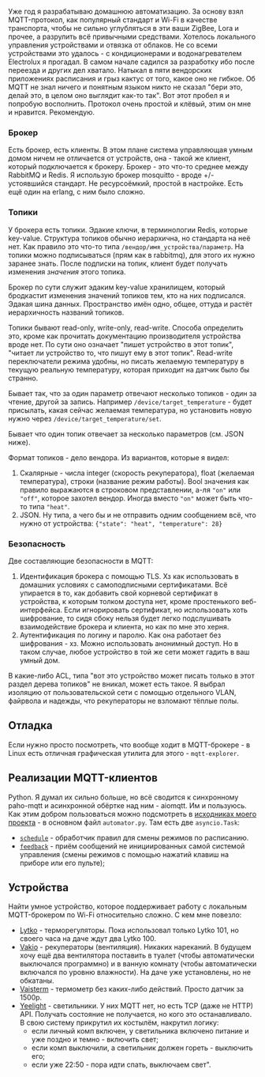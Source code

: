 Уже год я разрабатываю домашнюю автоматизацию. За основу взял MQTT-протокол, как популярный стандарт и Wi-Fi в качестве транспорта, чтобы не сильно углубляться в эти ваши ZigBee, Lora и прочее, а разрулить всё привычными средствами. Хотелось локального управления устройствами и отвязка от облаков. Не со всеми устройствами это удалось - с кондиционерами и водонагревателем Electrolux я прогадал.
В самом начале садился за разработку ибо после переезда и других дел хватало. Натыкал в пяти вендорских приложениях  расписания и грыз кактус от того, какое оно не гибкое. Об MQTT не знал ничего и понятным языком никто не сказал "бери это, делай это, в целом оно выглядит как-то так". Вот этот пробел я и попробую восполнить. Протокол очень простой и клёвый, этим он мне и нравится. Рекомендую.
### Брокер
Есть брокер, есть клиенты. В этом плане система управляющая умным домом ничем не отличается от устройств, она - такой же клиент, который подключается к брокеру. Брокер - это что-то среднее между RabbitMQ и Redis. Я использую брокер mosquitto - вроде +/- устоявшийся стандарт. Не ресурсоёмкий, простой в настройке. Есть ещё один на erlang, с ним было сложно.
### Топики
У брокера есть топики. Эдакие ключи, в терминологии Redis, которые key-value. Структура топиков обычно иерархична, но стандарта на неё нет. Как правило это что-то типа `/вендор/имя_устройства/параметр`. На топики можно подписываться (прям как в rabbitmq), для этого их нужно заранее знать. После подписки на топик, клиент будет получать изменения *значения* этого топика.

Брокер по сути служит эдаким key-value хранилищем, который бродкастит изменения значений топиков тем, кто на них подписался. Эдакая шина данных. Пространство имён одно, общее, оттуда и растёт иерархичность названий топиков.

Топики бывают read-only, write-only, read-write. Способа определить это, кроме как прочитать документацию производителя устройства вроде нет. По сути оно означает "пишет устройство в этот топик", "читает ли устройство то, что пишут ему в этот топик". Read-write переключатели режима удобны, но писать желаемую температуру в текущую реальную температуру, которая приходит на датчик было бы странно.

Бывает так, что за один параметр отвечают несколько топиков - один за чтение, другой за запись. Например `/device/target_temperature` - будет присылать, какая сейчас желаемая температура, но установить новую нужно через `/device/target_temperature/set`.

Бывает что один топик отвечает за несколько параметров (см. JSON ниже).

Формат топиков - дело вендора. Из вариантов, которые я видел:

1. Скалярные - числа integer (скорость рекуператора), float (желаемая температура), строки (название режим работы). Bool значения как правило выражаются в строковом представлении, а-ля `"on"` или `"off"`, которое захотел вендор. Иногда вместо `"on"` может быть что-то типа `"heat"`.
2. JSON. Ну типа, а чего бы и не отправить одним сообщением всё, что нужно от устройства: `{"state": "heat", "temperature": 28}`

### Безопасность
Две составляющие безопасности в MQTT:
1. Идентификация брокера с помощью TLS. Хз как использовать в домашних условиях с самоподписными сертификатами. Всё упирается в то, как добавить свой корневой сертификат в устройства, к которым толком доступа нет, кроме простенького веб-интерфейса. Если игнорировать сертификат, но использовать хоть  шифрование, то сидя сбоку нельзя будет легко подслушивать взаимодействие брокера и клиента, но как по мне это херня.
2. Аутентификация по логину и паролю. Как она работает без шифрования - хз. Можно использовать анонимный доступ. Но в таком случае, любое устройство в той же сети может гадить в ваш умный дом.

В какие-либо ACL, типа "вот это устройство может писать только в этот раздел дерева топиков" не вникал, может есть такое. Я выбрал изоляцию от пользовательской сети с помощью отдельного VLAN, файрвола и надежды, что рекуператоры не взломают тёплые полы.
## Отладка
Если нужно просто посмотреть, что вообще ходит в MQTT-брокере - в Linux есть отличная графическая утилита для этого - `mqtt-explorer`.
## Реализации MQTT-клиентов
Python. Я думал их сильно больше, но всё сводится к синхронному paho-mqtt и асинхронной обёртке над ним - aiomqtt. Им и пользуюсь.
Как этим добром пользоваться можно подсмотреть в [исходниках моего проекта](https://codeberg.org/strizhechenko/mqtt_automator) - в основном файл `automator.py`.
Там есть две `asyncio.Task`:
- [`schedule`](https://codeberg.org/strizhechenko/mqtt_automator/src/branch/master/mqtt_automator/automator.py#L65) - обработчик правил для смены режимов по расписанию.
- [`feedback`](https://codeberg.org/strizhechenko/mqtt_automator/src/branch/master/mqtt_automator/automator.py#L38) - приём сообщений не инициированных самой системой управления (смены режимов с помощью нажатий клавиш на приборе или его пульте);

## Устройства
Найти умное устройство, которое поддерживает работу с локальным MQTT-брокером по Wi-Fi относительно сложно. С кем мне повезло:
- [Lytko](lytko.com) - терморегуляторы. Пока использовал только Lytko 101, но своего часа на даче ждут два Lytko 100.
- [Vakio](https://vakio.ru) - рекуператоры (вентиляция). Никаких нареканий. В будущем хочу ещё два вентилятора поставить в туалет (чтобы автоматически выключался программно) и в ванную комнату (чтобы автоматически включался по уровню влажности). На даче уже установлены, но не обкатаны.
- [Vaisterm](https://vaisterm.ru/) - термометр без каких-либо действий. Просто датчик за 1500р.
- [Yeelight](https://ru-mi.com/product/YLDL01YL/) - светильники. У них MQTT нет, но есть TCP (даже не HTTP) API. Получать состояние не получается, но кого это останавливало. В свою систему прикрутил их костылём, накрутил логику:
	- если личный комп включен, у светильника включено питание и уже поздно и темно - включить свет;
	- если комп выключили, а светильник должен гореть - выключить его;
	- если уже 22:50 - пора идти спать, выключаем свет".